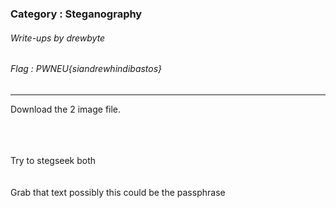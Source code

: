 ### Category : Steganography
###### Write-ups by drewbyte
###### Flag : PWNEU{siandrewhindibastos}
---

Download the 2 image file.

<br>
<br>
<img src="https://github.com/drew-byte/pwneu-writeups/blob/main/00x8%20saved%20images/wag1.png" alt="">
 <br>
 <br>
Try to stegseek both
 <br>
<br>
<img src="https://github.com/drew-byte/pwneu-writeups/blob/main/00x8%20saved%20images/wag2.png" alt="">
 <br>
 <br>
Grab that text possibly this could be the passphrase
 <br>
<br>
<img src="https://github.com/drew-byte/pwneu-writeups/blob/main/00x8%20saved%20images/wag3.png" alt="">
 <br>
 <br>